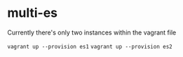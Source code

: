 multi-es
========

Currently there's only two instances within the vagrant file

```vagrant up --provision es1```
```vagrant up --provision es2```


